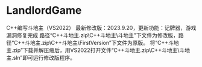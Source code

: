 # LandlordGame
C++编写斗地主（VS2022）
最新修改版：2023.9.20，更新功能：记牌器，游戏漏洞修复完成
路径“C++斗地主.zip\C++斗地主\斗地主”下文件为修改版，路径“C++斗地主.zip\C++斗地主\FirstVersion”下文件为原版。
将“C++斗地主.zip”下载并解压缩后，用VS2022打开文件“C++斗地主.zip\C++斗地主\斗地主.sln”即可运行修改版程序。
